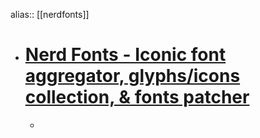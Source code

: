 alias:: [[nerdfonts]]

- # [Nerd Fonts - Iconic font aggregator, glyphs/icons collection, & fonts patcher](https://www.nerdfonts.com/)
	-